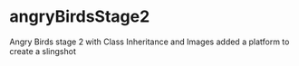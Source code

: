 # angryBirdsStage2
Angry Birds stage 2 with Class Inheritance and Images
added a platform to create a slingshot

